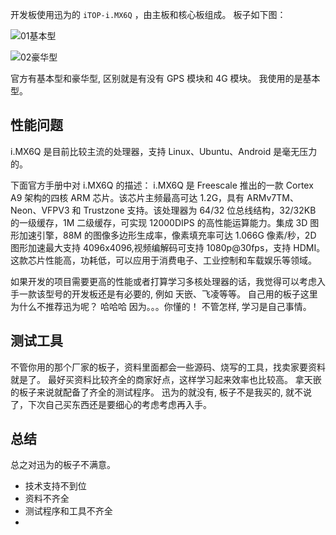
开发板使用迅为的 `iTOP-i.MX6Q` ，由主板和核心板组成。  板子如下图：

![01基本型]()

![02豪华型]()

官方有基本型和豪华型, 区别就是有没有 GPS 模块和 4G 模块。 我使用的是基本型。

## 性能问题
i.MX6Q 是目前比较主流的处理器，支持 Linux、Ubuntu、Android 是毫无压力的。

下面官方手册中对 i.MX6Q 的描述：
i.MX6Q 是 Freescale 推出的一款 Cortex A9 架构的四核 ARM 芯片。该芯片主频最高可达 1.2G，具有 ARMv7TM、Neon、VFPV3 和 Trustzone 支持。该处理器为 64/32 位总线结构，32/32KB 的一级缓存，1M 二级缓存，可实现 12000DIPS 的高性能运算能力。集成 3D 图形加速引擎，88M 的图像多边形生成率，像素填充率可达 1.066G 像素/秒，2D 图形加速最大支持 4096x4096,视频编解码可支持 1080p@30fps，支持 HDMI。这款芯片性能高，功耗低，可以应用于消费电子、工业控制和车载娱乐等领域。

如果开发的项目需要更高的性能或者打算学习多核处理器的话，我觉得可以考虑入手一款该型号的开发板还是有必要的, 例如 天嵌、飞凌等等。 自己用的板子这里为什么不推荐迅为呢？  哈哈哈 因为。。。你懂的！ 不管怎样, 学习是自己事情。

## 测试工具
不管你用的那个厂家的板子，资料里面都会一些源码、烧写的工具，找卖家要资料就是了。 最好买资料比较齐全的商家好点，这样学习起来效率也比较高。
拿天嵌的板子来说就配备了齐全的测试程序。 迅为的就没有, 板子不是我买的, 就不说了，下次自己买东西还是要细心的考虑考虑再入手。

## 总结
总之对迅为的板子不满意。 

* 技术支持不到位
* 资料不齐全
* 测试程序和工具不齐全
* 
